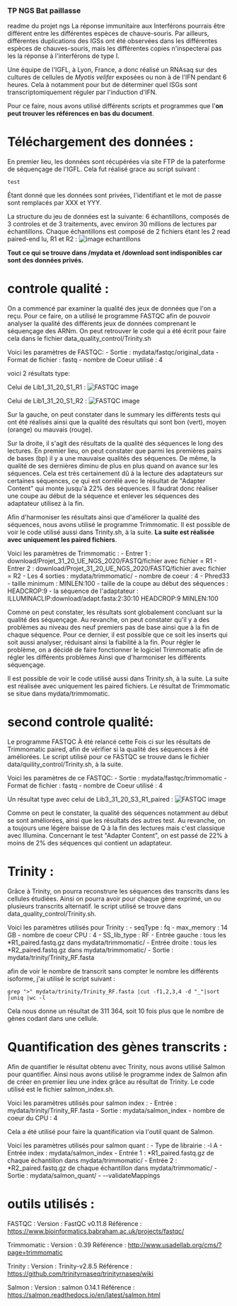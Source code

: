 ### TP NGS Bat paillasse

readme du projet ngs
La réponse immunitaire aux Interférons pourrais être différent entre les différentes espèces de chauve-souris. Par ailleurs, différentes duplications des IGSs ont été observées dans les différentes espèces de chauves-souris, mais les différentes copies n'inspecterai pas les la réponse à l'interférons de type I. 

Une équipe de l'IGFL, à Lyon, France, a donc réalisé un RNAsaq sur des cultures de cellules de *Myotis velifer* exposées ou non à de l'IFN pendant 6 heures. Cela à notamment pour but de déterminer quel ISGs sont transcriptomiquement réguler par l'induction d'IFN. 

Pour ce faire, nous avons utilisé différents scripts et programmes que l'**on peut trouver les références en bas du document**. 


# Téléchargement des données :

En premier lieu, les données sont récupérées via site FTP de la paterforme de séquençage de l'IGFL. Cela fut réalisé grace au script suivant :
```
test
```

Étant donné que les données sont privées, l'identifiant et le mot de passe sont remplacés par XXX et YYY. 

La structure du jeu de données est la suivante:
6 échantillons, composés de 3 controles et de 3 traitements, avec environ 30 millions de lectures par échantillons. Chaque échantillons est composé de 2 fichiers étant les 2 read paired-end lu, R1 et R2 :
![image echantillons](picture/Capture%20d’écran%202020-11-20%20à%2009.46.43.png)

**Tout ce qui se trouve dans /mydata et /download sont indisponibles car sont des données privés.**


# controle qualité :

On a commencé par examiner la qualité des jeux de données que l'on a reçu. Pour ce faire, on a utilisé le programme FASTQC afin de pouvoir analyser la qualité des différents jeux de données comprenant le séquençage des ARNm. On peut retrouver le code qui a été écrit pour faire cela dans le fichier data_quality_control/Trinity.sh

Voici les paramètres de FASTQC: 
    - Sortie : mydata/fastqc/original_data
    - Format de fichier : fastq
    - nombre de Coeur utilisé : 4


voici 2 résultats type:

Celui de Lib1_31_20_S1_R1 :
![FASTQC image](picture/Lib1_31_20_S1_R1_001.fastq.gz%20FastQC%20Report-1.png)

Celui de Lib1_31_20_S1_R2 :
![FASTQC image](picture/Lib1_31_20_S1_R2_001.fastq.gz%20FastQC%20Report-1.png)

Sur la gauche, on peut constater dans le summary les différents tests qui ont été réalisés ainsi que la qualité des résultats qui sont bon (vert), moyen (orange) ou mauvais (rouge). 

Sur la droite, il s'agit des résultats de la qualité des séquences le long des lectures. En premier lieu, on peut constater que parmi les premières pairs de bases (bp) il y a une mauvaise qualités des séquences. De même, la qualité de ses dernières diminu de plus en plus quand on avance sur les séquences. Cela est très certainement dû à la lecture des adaptateurs sur certaines séquences, ce qui est corrélé avec le résultat de "Adapter Content" qui monte jusqu'à 22% des séquences. Il faudrat donc réaliser une coupe au début de la séquence et enlever les séquences des adaptateur utilisez à la fin.

Afin d'harmoniser les résultats ainsi que d'améliorer la qualité des séquences, nous avons utilisé le programme Trimmomatic. Il est possible de voir le code utilisé aussi dans Trinity.sh, à la suite. **La suite est réalisée avec uniquement les paired fichiers**.

Voici les paramètres de Trimmomatic :
    - Entrer 1 : download/Projet_31_20_UE_NGS_2020/FASTQ/fichier avec fichier = R1
    - Entrer 2 : download/Projet_31_20_UE_NGS_2020/FASTQ/fichier avec fichier = R2
    - Les 4 sorties : mydata/trimmomatic/
    - nombre de coeur : 4
    - Phred33
    - taille minimum : MINLEN:100
    - taille de la coupe au début des séquences : HEADCROP:9
    - la séquence de l'adaptateur : ILLUMINACLIP:download/adapt.fasta:2:30:10 HEADCROP:9 MINLEN:100


Comme on peut constater, les résultats sont globalement concluant sur la qualité des séquençage. Au revanche, on peut constater qu'il y a des problèmes au niveau des neuf premiers pas de base ainsi que à la fin de chaque séquence. Pour ce dernier, il est possible que ce soit les inserts qui soit aussi analyser, réduisant ainsi la fiabilité à la fin. Pour régler le problème, on a décidé de faire fonctionner le logiciel Trimmomatic afin de régler les différents problèmes Ainsi que d'harmoniser les différents séquençage. 

Il est possible de voir le code utilisé aussi dans Trinity.sh, à la suite. La suite est réalisée avec uniquement les paired fichiers. Le résultat de Trimmomatic se situe dans mydata/trimmomatic. 


# second controle qualité:

Le programme FASTQC À été relancé cette Fois ci sur les résultats de Trimmomatic paired, afin de vérifier si la qualité des séquences à été améliorées. Le script utilisé pour ce FASTQC se trouve dans le fichier data/quility_control/Trinity.sh, à la suite. 

Voici les paramètres de ce FASTQC: 
    - Sortie : mydata/fastqc/trimmomatic
    - Format de fichier : fastq
    - nombre de Coeur utilisé : 4

Un résultat type avec celui de Lib3_31_20_S3_R1_paired :
![FASTQC image](picture/Lib3_31_20_S3_R1_paired.fastq.gz%20FastQC%20Report-1.png)

Comme on peut le constater, la qualité des séquences notamment au début se sont améliorées, ainsi que les résultats des autres test. Au revanche, on a toujours une légère baisse de Q à la fin des lectures mais c'est classique avec Illumina. Concernant le test "Adapter Content", on est passé de 22% à moins de 2% des séquences qui contient un adaptateur. 

# Trinity :

Grâce à Trinity, on pourra reconstrure les séquences des transcrits dans les cellules étudiées. Ainsi on pourra avoir pour chaque gène exprimé, un ou plusieurs transcrits alternatif. le script utilisé se trouve dans data_quality_control/Trinity.sh.                  

Voici les paramètres utilisés pour Trinity :
    - seqType : fq
    - max_memory : 14 GB
    - nombre de coeur CPU : 4
    - SS_lib_type : RF
    - Entrée gauche : tous les *R1_paired.fastq.gz dans mydata/trimmomatic/
    - Entrée droite : tous les *R2_paired.fastq.gz dans mydata/trimmomatic/
    - Sortie : mydata/trinity/Trinity_RF.fasta

afin de voir le nombre de transcrit sans compter le nombre les différents isoforme, j'ai utilisé le script suivant :
```
grep ">" mydata/trinity/Trinity_RF.fasta |cut -f1,2,3,4 -d "_"|sort |uniq |wc -l
```
Cela nous donne un résultat de 311 364, soit 10 fois plus que le nombre de gènes codant dans une cellule. 


# Quantification des gènes transcrits :

Afin de quantifier le résultat obtenu avec Trinity, nous avons utilisé Salmon pour quantifier. Ainsi nous avons utilisé le programme index de Salmon afin de créer en premier lieu une index grâce au résultat de Trinity. Le code utilisé est le fichier salmon_index.sh. 

Voici les paramètres utilisés pour salmon index :
    - Entrée : mydata/trinity/Trinity_RF.fasta
    - Sortie : mydata/salmon_index
    - nombre de coeur du CPU : 4

Cela a été utilisé pour faire la quantification via l'outil quant de Salmon. 

Voici les paramètres utilisés pour salmon quant :
    - Type de librairie : -l A
    - Entrée index : mydata/salmon_index
    - Entrée 1 : *R1_paired.fastq.gz de chaque échantillon dans mydata/trimmomatic/
    - Entrée 2 : *R2_paired.fastq.gz de chaque échantillon dans mydata/trimmomatic/
    - Sortie : mydata/salmon_quant/
    - --validateMappings


# outils utilisés :

FASTQC :
  Version : FastQC v0.11.8
  Référence : https://www.bioinformatics.babraham.ac.uk/projects/fastqc/


Trimmomatic :
  Version : 0.39
  Référence : http://www.usadellab.org/cms/?page=trimmomatic


Trinity :
  Version : Trinity-v2.8.5
  Référence : https://github.com/trinityrnaseq/trinityrnaseq/wiki


Salmon :
  Version : salmon 0.14.1
  Référence : https://salmon.readthedocs.io/en/latest/salmon.html


















